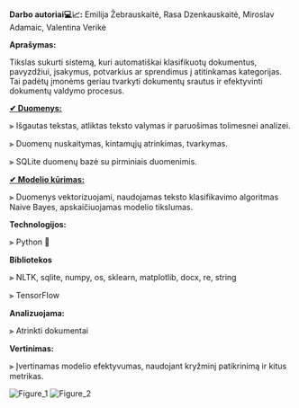 **Darbo autoriai💻📈:** Emilija Žebrauskaitė, Rasa Dzenkauskaitė, Miroslav Adamaic, Valentina Verikė

****Aprašymas:****

Tikslas sukurti sistemą, kuri automatiškai klasifikuotų dokumentus, pavyzdžiui, įsakymus, potvarkius ar sprendimus į atitinkamas kategorijas. 
Tai padėtų įmonėms geriau tvarkyti dokumentų srautus ir efektyvinti dokumentų valdymo procesus.

**<a href=https://github.com/rasadzen/Automatic-classification-of-documents/blob/main/duomenu_nuskaitymas.py> ✔ Duomenys:</a>**


⫸  Išgautas tekstas, atliktas teksto valymas ir paruošimas tolimesnei analizei.

⫸  Duomenų nuskaitymas, kintamųjų atrinkimas, tvarkymas.

⫸  SQLite duomenų bazė su pirminiais duomenimis.


**<a href=https://github.com/rasadzen/Automatic-classification-of-documents/blob/main/model.ipynb> ✔ Modelio kūrimas:</a>**

⫸  Duomenys vektorizuojami, naudojamas teksto klasifikavimo algoritmas Naive Bayes, apskaičiuojamas modelio tikslumas.


**Technologijos:**

⫸  Python 🐍

**Bibliotekos**


⫸  NLTK, sqlite, numpy, os, sklearn, matplotlib, docx, re, string 

⫸  TensorFlow

**Analizuojama:** 

⫸  Atrinkti dokumentai


**Vertinimas:**

⫸  Įvertinamas modelio efektyvumas, naudojant kryžminį patikrinimą ir kitus metrikas. 

![Figure_1](https://github.com/rasadzen/Automatic-classification-of-documents/assets/123960017/adcb0c58-cb2b-4d26-920a-415c3be16343)
![Figure_2](https://github.com/rasadzen/Automatic-classification-of-documents/assets/123960017/b813a00b-e48f-4a6a-8aeb-f6789c344cff)


    
